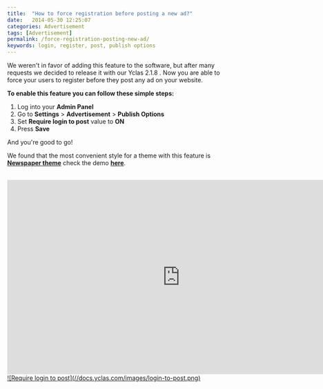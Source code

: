 ```yaml
---
title:  "How to force registration before posting a new ad?"
date:   2014-05-30 12:25:07
categories: Advertisement
tags: [Advertisement]
permalink: /force-registration-posting-new-ad/
keywords: login, register, post, publish options
---
```

We weren't in favor of adding this feature to the software, but after many requests we decided to release it with our Yclas 2.1.8 . Now you are able to force your users to register before they post any ad on your website. 

**To enable this feature you can follow these simple steps:** 

1. Log into your **Admin Panel** 
2. Go to **Settings** > **Advertisement** > **Publish Options** 
3. Set **Require login to post** value to **ON** 
4. Press **Save** 

And you're good to go! 

We found that the most convenient style for a theme with this feature is **[Newspaper theme](https://selfhosted.yclas.com/themes/newspaper.html)** check the demo **[here](https://selfhosted.yclas.com/themes/demo/newspaper.html)**. 

<br>

<iframe width="800" height="450" src="https://www.youtube.com/embed/_M-qwjL_82o" frameborder="0" allowfullscreen></iframe>

<a href="//docs.yclas.com/images/login-to-post.png" class="thumbnail gallery-item" data-gallery>
![Require login to post](//docs.yclas.com/images/login-to-post.png)
</a>

